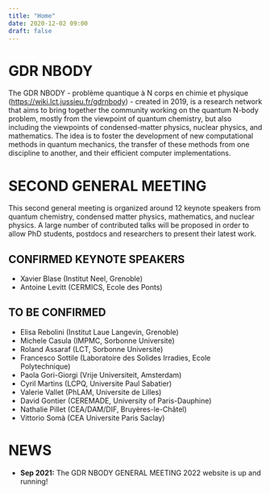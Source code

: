 ```yaml
---
title: "Home"
date: 2020-12-02 09:00
draft: false
---
```


# GDR NBODY

The GDR NBODY - problème quantique à N corps en chimie et physique (https://wiki.lct.jussieu.fr/gdrnbody) - created in 2019, is a research network that aims to bring together the community working on the quantum N-body problem, mostly from the viewpoint of quantum chemistry, but also including the viewpoints of condensed-matter physics, nuclear physics, and mathematics. The idea is to foster the development of new computational methods in quantum mechanics, the transfer of these methods from one discipline to another, and their efficient computer implementations.

# SECOND GENERAL MEETING

This second general meeting is organized around 12 keynote speakers from quantum chemistry, condensed matter physics, mathematics, and nuclear physics. A large number of contributed talks will be proposed in order to allow PhD students, postdocs and researchers to present their latest work.

## CONFIRMED KEYNOTE SPEAKERS

- Xavier Blase (Institut Neel, Grenoble)
- Antoine Levitt (CERMICS, Ecole des Ponts)

## TO BE CONFIRMED 

- Elisa Rebolini (Institut Laue Langevin, Grenoble)
- Michele Casula (IMPMC, Sorbonne Universite)
- Roland Assaraf (LCT, Sorbonne Universite)
- Francesco Sottile (Laboratoire des Solides Irradies, Ecole Polytechnique)
- Paola Gori-Giorgi (Vrije Universiteit, Amsterdam)
- Cyril Martins (LCPQ, Universite Paul Sabatier)
- Valerie Vallet (PhLAM, Universite de Lilles)
- David Gontier (CEREMADE, University of Paris-Dauphine)
- Nathalie Pillet (CEA/DAM/DIF, Bruyères-le-Châtel)
- Vittorio Somà (CEA Universite Paris Saclay)

# NEWS

- <b>Sep 2021:</b> The GDR NBODY GENERAL MEETING 2022 website is up and running!

